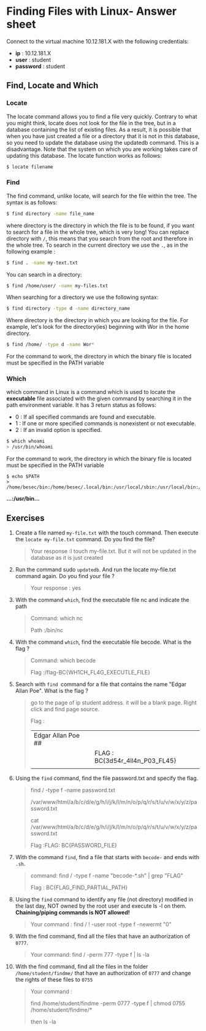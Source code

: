 # Finding Files with Linux- Answer sheet

Connect to the virtual machine 10.12.181.X with the following credentials:

* **ip** : 10.12.181.X
* **user** : student
* **password** : student

## Find, Locate and Which

### Locate 
The locate command allows you to find a file very quickly. Contrary to what you might think, locate does not look for the file in the tree, but in a database containing the list of existing files. As a result, it is possible that when you have just created a file or a directory that it is not in this database, so you need to update the database using the updatedb command.
This is a disadvantage. Note that the system on which you are working takes care of updating this database. The locate function works as follows:

````sh
$ locate filename
````

### Find

The find command, unlike locate, will search for the file within the tree. The syntax is as follows:
```sh
$ find directory -name file_name
```

where directory is the directory in which the file is to be found, if you want to search for a file in the whole tree, which is very long! You can replace directory with ``/``, this means that you search from the root and therefore in the whole tree. To search in the current directory we use the ``.``, as in the following example :

````sh
$ find . -name my-text.txt
````

You can search in a directory:

````sh
$ find /home/user/ -name my-files.txt
````

When searching for a directory we use the following syntax:
````sh
$ find directory -type d -name directory_name
````

Where directory is the directory in which you are looking for the file.
For example, let's look for the directory(ies) beginning with Wor
in the home directory.

````sh
$ find /home/ -type d -name Wor*
````

For the command to work, the directory in which the binary file is located must be specified in the PATH variable

### Which
which command in Linux is a command which is used to locate the **executable** file associated with the given command by searching it in the path environment variable. It has 3 return status as follows:

- 0 : If all specified commands are found and executable.
- 1 : If one or more specified commands is nonexistent or not executable.
- 2 : If an invalid option is specified.

````sh
$ which whoami
> /usr/bin/whoami
````
For the command to work, the directory in which the binary file is located must be specified in the PATH variable

````shell
$ echo $PATH 
> /home/besec/bin:/home/besec/.local/bin:/usr/local/sbin:/usr/local/bin:/usr/sbin:/usr/bin:/sbin:/bin:/usr/games:/usr/local/games:/snap/bin
````

**...:/usr/bin...**

## Exercises 
1. Create a file named ``my-file.txt`` with the touch command. Then execute the ``locate my-file.txt`` command. Do you find the file? 
    > Your response :I touch my-file.txt. But it will not be updated in the database as it is just created
1. Run the command sudo ``updatedb``. And run the locate my-file.txt command again. Do you find your file ?
    > Your response : yes
    >
    > 
    >
    > 
1. With the command ``which``, find the executable file nc and indicate the path
    > Command: which nc
    >
    > Path :/bin/nc
1. With the command ``which``, find the executable file becode. What is the flag ?
    > Command: which becode
    >
    > Flag :/flag-BC{WH1CH_FL4G_EXECUTLE_FILE}
1. Search with ``find ``command for a file that contains the name "Edgar Allan Poe". What is the flag ?
    > go to the page of ip student address. it will be a blank page. Right click and find page source.
    >
    > Flag :
    >
    > |                    |                                 |
    > | ------------------ | ------------------------------- |
    > | Edgar Allan Poe ## |                                 |
    > |                    | FLAG : BC{3d54r_4ll4n_P03_FL45} |
    > |                    |                                 |
1. Using the ``find`` command, find the file password.txt and specify the flag.
    > find / -type f -name password.txt 
    >
    > /var/www/html/a/b/c/d/e/g/h/i/j/k/l/m/n/o/p/q/r/s/t/u/v/w/x/y/z/password.txt
    >
    > cat /var/www/html/a/b/c/d/e/g/h/i/j/k/l/m/n/o/p/q/r/s/t/u/v/w/x/y/z/password.txt
    >
    > Flag :FLAG: BC{PASSWORD_FILE}
1. With the command ``find``, find a file that starts with ``becode-`` and ends with ``.sh``.
    > command:  find / -type f -name "becode-*.sh" | grep "FLAG"
    >
    > Flag : BC{FLAG_FIND_PARTIAL_PATH}
1. Using the ``find`` command to identify any file (not directory) modified in the last day, NOT owned by the root
   user and execute ls -l on them. **Chaining/piping commands is NOT allowed!**
    > Your command :  find / ! -user root -type f -newermt "0"
1. With the find command, find all the files that have an authorization of ``0777``.
    > Your command: find / -perm 777 -type f | ls -la
1. With the find command, find all the files in the folder ``/home/student/findme/`` that have an authorization of ``0777`` and change the rights of these files to ``0755``
    > Your command : 
    >
    >  find /home/student/findme  -perm 0777 -type f | chmod 0755 /home/student/findme/*
    >
    > then ls -la
    >
    > 



